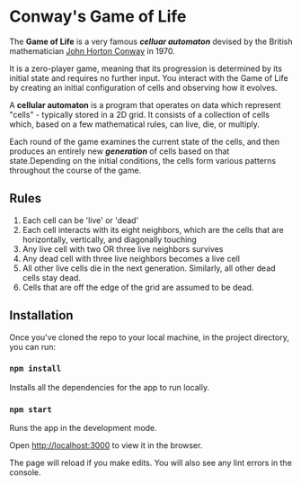# Conway's Game of Life

The **Game of Life** is a very famous **_celluar automaton_** devised by the British mathematician [John Horton Conway](https://en.wikipedia.org/wiki/John_Horton_Conway)
in 1970.

It is a zero-player game, meaning that its progression is determined by its initial state and requires no further input. You
interact with the Game of Life by creating an initial configuration of cells and observing how it evolves.

A **cellular automaton** is a program that operates on data which represent "cells" - typically stored in a 2D grid. It consists of a collection of cells which, based on a few mathematical rules, can live, die, or multiply.

Each round of the game examines the current state of the cells, and then produces an entirely new **_generation_** of cells based on that state.Depending on the initial conditions, the cells form various patterns throughout the course of the game.

## Rules

1. Each cell can be 'live' or 'dead'
2. Each cell interacts with its eight neighbors, which are the cells that are horizontally, vertically, and diagonally touching
3. Any live cell with two OR three live neighbors survives
4. Any dead cell with three live neighbors becomes a live cell
5. All other live cells die in the next generation. Similarly, all other dead cells stay dead.
6. Cells that are off the edge of the grid are assumed to be dead.

## Installation

Once you've cloned the repo to your local machine, in the project directory, you can run:

### `npm install`

Installs all the dependencies for the app to run locally.

### `npm start`

Runs the app in the development mode.

Open [http://localhost:3000](http://localhost:3000) to view it in the browser.

The page will reload if you make edits.
You will also see any lint errors in the console.
